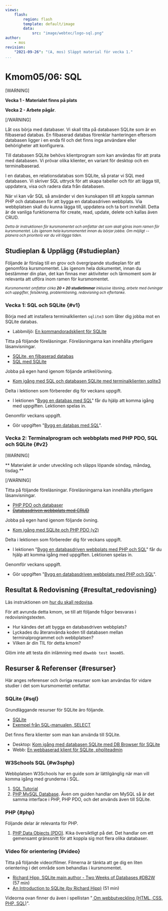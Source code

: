 ```yaml
---
views:
    flash:
        region: flash
        template: default/image
        data:
            src: "image/webtec/logo-sql.png"
author:
    - mos
revision:
    "2021-09-26": "(A, mos) Släppt material för vecka 1."
...
```

Kmom05/06: SQL
==================================

[WARNING]

**Vecka 1 - Materialet finns på plats**

**Vecka 2 - Arbete pågår**.

[/WARNING]

<!-- stop-->

Låt oss börja med databaser. Vi skall titta på databasen SQLite som är en filbaserad databas. En filbaserad databas förenklar hanteringen eftersom databasen ligger i en enda fil och det finns inga användare eller behörigheter att konfigurera.

Till databasen SQLite behövs klientprogram som kan användas för att prata med databasen. Vi prövar olika klienter, en variant för desktop och en terminalbaserad.

I en databas, en relationsdatabas som SQLite, så pratar vi SQL med databasen. Vi skriver SQL uttryck för att skapa tabeller och för att lägga till, uppdatera, visa och radera data från databasen.

När vi kan vår SQL så använder vi den kunskapen till att koppla samman PHP och databasen för att bygga en databasdriven webbplats. Via webbplatsen skall du kunna lägga till, uppdatera och ta bort innehåll. Detta är de vanliga funktionerna för create, read, update, delete och kallas även CRUD.

<!--more-->

<!--

Uppdatera med nya bilder.

[FIGURE src=image/snapht18/jetty-select-where-andor.png?w=w3 caption="Med SQL kan man ställa frågor mot databasen och visa urval av dess innehåll."]

När vi väl bekantat oss med SQLite, dess klienter och SQL så tar vi ett första steg in i att koppla ihop PHP-kod med databasen.

[FIGURE src=/image/snapvt15/pdo-select-table.png?w=w3 caption="En databas har tabeller med kolumner och rader, det finns olika sätt att visualisera detta."]

Vi avslutar med en programmeringsövning där du bygger en databasdriven webbplats.

-->


<small><i>Detta är instruktionen för kursmomentet och omfattar det som skall göras inom ramen för kursmomentet. Läs igenom hela kursmomentet innan du börjar jobba. Om möjligt -- planera och prioritera var du vill lägga tiden.</i></small>



Studieplan & Upplägg {#studieplan}
---------------------------------

Följande är förslag till en grov och övergripande studieplan för att genomföra kursmomentet. Läs igenom hela dokumentet, innan du bestämmer din plan, det kan finnas mer aktiviteter och lärmoment som är relevanta att utföra inom ramen för kursmomentet.

<small><i>Kursmomentet omfattar cirka **20 + 20 studietimmar** inklusive läsning, arbete med övningar och uppgifter, felsökning, problemlösning, redovisning och eftertanke.</i></small>



### Vecka 1: SQL och SQLite {#v1}

Börja med att installera terminalklienten `sqlite3` som låter dig jobba mot en SQLite databas.

* Labbmiljö: [En kommandoradsklient för SQLite](labbmiljo/sqlite3)

Titta på följande föreläsningar. Föreläsningarna kan innehålla ytterligare läsanvisningar.

* [SQLite, en filbaserad databas](./../forelasning/sqlite-en-filbaserad-databas)
* [SQL med SQLite](./../forelasning/sql-med-sqlite)

Jobba på egen hand igenom följande artikel/övning.

* [Kom igång med SQL och databasen SQLite med terminalklienten sqlite3](kunskap/kom-igang-med-sql-och-databasen-sqlite-med-terminalklienten-sqlite3)

Delta i lektionen som förbereder dig för veckans uppgift.

* I lektionen "[Bygg en databas med SQL](./../forelasning/bygg-en-databas-med-sql)" får du hjälp att komma igång med uppgiften. Lektionen spelas in.

Genomför veckans uppgift.

* Gör uppgiften "[Bygg en databas med SQL](uppgift/bygg-en-databas-med-sql)".

<!--

1. Gör laborationen "[SQL lab 1, introduktion till SQL](uppgift/sql-lab-1-introduktion-till-sql)" som låter dig träna på SQL kommandon.

-->



### Vecka 2: Terminalprogram och webbplats med PHP PDO, SQL och SQLite {#v2}

[WARNING]

** Materialet är under utveckling och släpps löpande söndag, måndag, tisdag.**

[/WARNING]

Titta på följande föreläsningar. Föreläsningarna kan innehålla ytterligare läsanvisningar.

* [PHP PDO och databaser](./../forelasning/php-pdo-och-databaser)
* <s>[Databasdriven webbplats med CRUD](./../forelasning/webbplats-med-crud)</s>

Jobba på egen hand igenom följande övning.

* [Kom igång med SQLite och PHP PDO (v2)](kunskap/kom-igang-med-sqlite-och-php-pdo-v2)

Delta i lektionen som förbereder dig för veckans uppgift.

* I lektionen "[Bygg en databasdriven webbplats med PHP och SQL](./../forelasning/bygg-en-databasdriven-webbplats-med-php-och-sql)" får du hjälp att komma igång med uppgiften. Lektionen spelas in.

Genomför veckans uppgift.

* Gör uppgiften "[Bygg en databasdriven webbplats med PHP och SQL](uppgift/bygg-en-databasdriven-webbplats-med-php-och-sql)".


<!--
Det är två uppgifter som skall utföras och det finns en lektion som förbereder dig inför varje uppgift.

1. Gör uppgiften "[Bygg en databasdriven terminalklient med PHP och SQL](uppgift/bygg-en-databasdriven-terminalklient-med-php-och-sql)".
    * I lektionen "[Bygg en databasdriven terminalklient med PHP och SQL](./../forelasning/bygg-en-databasdriven-terminalklient-med-php-och-sql)" får du hjälp att komma igång med uppgiften. Lektionen spelas in.

1. Gör uppgiften "[Bygg en databasdriven webbplats med PHP och SQL](uppgift/bygg-en-databasdriven-webbplats-med-php-och-sql)".
    * I lektionen "[Bygg en databasdriven webbplats med PHP och SQL](./../forelasning/bygg-en-databasdriven-webbplats-med-php-och-sql)" får du hjälp att komma igång med uppgiften. Lektionen spelas in.
-->


<!--
1. Gör uppgiften "[Gör en multisida för att söka i en databas](uppgift/bygg-en-multisida-for-att-soka-i-en-databas)". Spara filerna under `me/kmom05/jetty`.

1. Gör uppgiften "[Lab 6: PHP PDO och databasen SQLite](uppgift/php-lab6-php-pdo-och-databasen-sqlite)". Spara filerna i katalogen `me/kmom06/lab6`.

1. Gör uppgiften "[Bygg ut din htmlphp me-sida till version 5](uppgift/htmlphp-projekt-5)". Spara filerna i katalogen `me/kmom05/me5`.

1. Gör uppgiften "[Bygg ut din me-sida till version 6](uppgift/bygg-ut-din-htmlphp-me-sida-till-version-6)". Spara filerna i katalogen `me/kmom06/me6`.

1. Lägg till en inloggning på din mesida och styr så att man måste vara inloggad för att kunna redigera (lägga till, uppdatera, radera) i databasen. Kursrepot innehåller ett exempel på login i `example/login` som du kan utgå ifrån. Använd doe:doe och admin:admin som användare och lösenord.

1. Flytta användare och lösenord från din `config.php` och lägg in dem i en ny tabell i databasen.

-->



Resultat & Redovisning  {#resultat_redovisning}
-----------------------------------------------

Läs instruktionen om [hur du skall redovisa](./../redovisa).

För att avrunda detta kmom, se till att följande frågor besvaras i redovisningstexten.

* Hur kändes det att bygga en databasdriven webbplats?
* Lyckades du återanvända koden till databasen mellan terminalprogrammet och webbplatsen?
* Vilken är din TIL för detta kmom?

Glöm inte att testa din inlämning med `dbwebb test kmom05`.

<!--
* Var det lätt att förstå SQL eller kändes det som en helt ny teknik?
* Var detta din första bekantskap med databaser och SQL, eller har du tidigare kunskaper som du kan relatera till?
* Hur gick det att utföra övningarna med enbart SQLite, var det något du fastnade på?
* Hur gick det med övningarna i PDO och SQLite, var det något som tog extra mycket tid?
* Gjorde du något extra, utöver det vanliga, i ditt arbete? Berätta gärna om det.

* Fick du hjälp av PHP PDO-artikeln och dess kod, eller skrev du mycket kod själv?
* Var det något som var extra svårt eller utmanande i kursmomentet?
* Nu när kursen närmar sig slutet, känns det som du har kommit in i HTML, CSS, PHP och SQL?
* Berätta kort om din syn på din me-sida, är du nöjd med den, eller ser du förbättringspotential?
* Gjorde du något extra, utöver det vanliga, i ditt arbete? Berätta gärna om det.
-->



Resurser & Referenser {#resurser}
---------------------------------

Här anges referenser och övriga resurser som kan användas för vidare studier i det som kursmomentet omfattar.



### SQLite {#sql}

Grundläggande resurser för SQLite äro följande.

* [SQLite](https://www.sqlite.org/index.html)
* [Exempel från SQL-manualen, SELECT](https://www.sqlite.org/lang_select.html)

Det finns flera klienter som man kan använda till SQLite.

* Desktop: [Kom igång med databasen SQLite med DB Browser för SQLite](kunskap/kom-igang-med-databasen-sqlite-med-db-browser-for-sqlite)
* Webb: [En webbaserad klient för SQLite, phpliteadmin](kunskap/en-webbaserad-klient-for-sqlite-phpliteadmin)



### W3Schools SQL {#w3sphp}

Webbplatsen W3Schools har en guide som är lättilgänglig när man vill komma igång med grunderna i SQL.

1. [SQL Tutorial](https://www.w3schools.com/sql/)
1. [PHP MySQL Database](https://www.w3schools.com/php/php_mysql_intro.asp). Även om guiden handlar om MySQL så är det samma interface i PHP, PHP PDO, och det används även till SQLite.



### PHP {#php}

Följande delar är relevanta för PHP.

1. [PHP Data Objects (PDO)](http://php.net/manual/en/intro.pdo.php). Kika översiktligt på det. Det handlar om ett gemensamt gränssnitt för att koppla sig mot flera olika databaser.



### Video för orientering {#video}

Titta på följande videor/filmer. Filmerna är tänkta att ge dig en liten orientering i det område som behandlas i kursmomentet.

* [Richard Hipp, SQLite main author - Two Weeks of Databases #DB2W](https://www.youtube.com/watch?v=2eaQzahCeh4) (57 min)
* [An Introduction to SQLite (by Richard Hipp)](https://www.youtube.com/watch?v=giAMt8Tj-84) (51 min)

Videorna ovan finner du även i spellistan "[ Om webbutveckling (HTML, CSS, PHP, SQL)](https://www.youtube.com/playlist?list=PLKtP9l5q3ce-Qp6DTS_2s6q-Br66ufoWc)".
